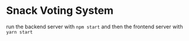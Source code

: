 Snack Voting System
===================

run the backend server with `npm start` and then the frontend server with `yarn start`
